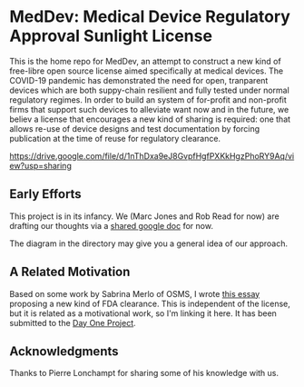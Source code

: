 # MedDev: Medical Device Regulatory Approval Sunlight License

This is the home repo for MedDev, an attempt to construct a new kind of free-libre open source license aimed specifically at medical devices.
The COVID-19 pandemic has demonstrated the need for open, tranparent devices which are both suppy-chain resilient and fully tested under
normal regulatory regimes. In order to build an system of for-profit and non-profit firms that support such devices to alleviate want 
now and in the future, we believ a license that encourages a new kind of sharing is required: one that allows re-use of device designs
and test documentation by forcing publication at the time of reuse for regulatory clearance.



https://drive.google.com/file/d/1nThDxa9eJ8GvpfHgfPXKkHgzPhoRY9Aq/view?usp=sharing

## Early Efforts

This project is in its infancy. We (Marc Jones and Rob Read for now) are drafting our thoughts via a [shared google doc](https://docs.google.com/document/d/1JuYIg1NQoANcDVE1M0iTZImYlMcQ7Ell_UU7sDQGMKw/edit?usp=sharing) for now.

The diagram in the directory may give you a general idea of our approach.

## A Related Motivation

Based on some work by Sabrina Merlo of OSMS, I wrote [this essay](https://drive.google.com/file/d/1nThDxa9eJ8GvpfHgfPXKkHgzPhoRY9Aq/view?usp=sharing) proposing a new kind of FDA clearance.  This is independent of the license, but it is related as a motivational work, so I'm linking it here. It has been submitted to the [Day One Project](https://www.dayoneproject.org/).

## Acknowledgments

Thanks to Pierre Lonchampt for sharing some of his knowledge with us.

